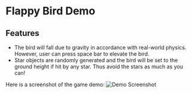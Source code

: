 # Flappy Bird Demo
## Features

- The bird will fall due to gravity in accordance with real-world physics. However, user can press space bar to elevate the bird.
- Star objects are randomly generated and the bird will be set to the ground height if hit by any star. Thus avoid the stars as much as you can! 

Here is a screenshot of the game demo:
![Demo Screenshot](https://raw.githubusercontent.com/kelvinhu9988/A-star-path-finding-demo/master/A*%20Demo.png)